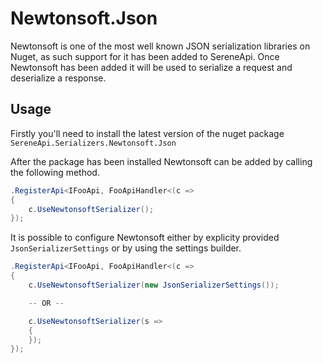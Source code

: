 ﻿# Newtonsoft.Json
Newtonsoft is one of the most well known JSON serialization libraries on Nuget, as such support for it has been added to SereneApi. Once Newtonsoft has been added it will be used to serialize a request and deserialize a response.

## Usage

Firstly you'll need to install the latest version of the nuget package ```SereneApi.Serializers.Newtonsoft.Json```

After the package has been installed Newtonsoft can be added by calling the following method.

```csharp
.RegisterApi<IFooApi, FooApiHandler<(c =>
{
	c.UseNewtonsoftSerializer();
});
```

It is possible to configure Newtonsoft either by explicity provided ```JsonSerializerSettings``` or by using the settings builder.

```csharp
.RegisterApi<IFooApi, FooApiHandler<(c =>
{
	c.UseNewtonsoftSerializer(new JsonSerializerSettings());

	-- OR --

	c.UseNewtonsoftSerializer(s => 
	{
	});
});
```
